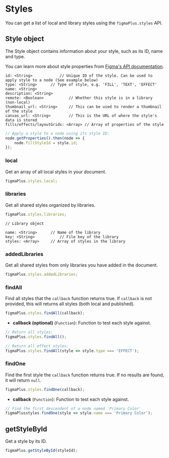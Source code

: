 # Styles

You can get a list of local and library styles using the `figmaPlus.styles` API.

## Style object

The Style object contains information about your style, such as its ID, name and type.

You can learn more about style properties from [Figma's API documentation](https://www.figma.com/developers/docs#library-items-types).

```
id: <String>			// Unique ID of the style. Can be used to apply style to a node (See example below)
type: <String>		// Type of style, e.g. 'FILL', 'TEXT', 'EFFECT'
name: <String>
description: <String>
remote: <Boolean>			// Whether this style is in a library (non-local)
thumbnail_url: <String>		// This can be used to render a thumbnail of the style
canvas_url: <String>		// This is the URL of where the style's data is stored
fills/effects/layoutGrids: <Array> // Array of properties of the style
```

```javascript
// Apply a style to a node using its style ID:
node.getProperties().then(node => {
	node.fillStyleId = style.id;
});
```

### local

Get an array of all local styles in your document.

```javascript
figmaPlus.styles.local;
```

### libraries

Get all shared styles organized by libraries.

```javascript
figmaPlus.styles.libraries;
```

```
// Library object

name: <String>		// Name of the library
key: <String>			// File key of the library
styles: <Array>		// Array of styles in the library
```

### addedLibraries

Get all shared styles from only libraries you have added in the document.

```javascript
figmaPlus.styles.addedLibraries;
```

### findAll

Find all styles that the `callback` function returns true. If `callback` is not provided, this will returns all styles (both local and published).

```javascript
figmaPlus.styles.findAll(callback);
```

- **callback (optional)** (`Function`): Function to test each style against.

```javascript
// Return all styles:
figmaPlus.styles.findAll();

// Return all effect styles:
figmaPlus.styles.findAll(style => style.type === 'EFFECT');
```

### findOne

Find the first style the `callback` function returns true. If no results are found, it will return `null`.

```javascript
figmaPlus.styles.findOne(callback);
```

- **callback** (`Function`): Function to test each style against.

```javascript
// Find the first descendent of a node named 'Primary Color'
figmaPlusstyles.findOne(style => style.name === 'Primary Color');
```

## getStyleById

Get a style by its ID.

```javascript
figmaPlus.getStyleById(styleId);
```
